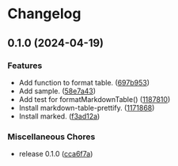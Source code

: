 # Changelog

## 0.1.0 (2024-04-19)


### Features

* Add function to format table. ([697b953](https://github.com/ryohidaka/format-md-table/commit/697b953820692a2f03f853fcf999310ee8e2c566))
* Add sample. ([58e7a43](https://github.com/ryohidaka/format-md-table/commit/58e7a43daf706fc7de472edc850bd24520baed44))
* Add test for formatMarkdownTable() ([1187810](https://github.com/ryohidaka/format-md-table/commit/118781036f9c39debb09f0069c42a8c6a50d791f))
* Install markdown-table-prettify. ([1171868](https://github.com/ryohidaka/format-md-table/commit/117186889a6c29d9d2325410ef456a02530a1b6a))
* Install marked. ([f3ad12a](https://github.com/ryohidaka/format-md-table/commit/f3ad12a1cdd883a514a8d043b6a57fe983818cde))


### Miscellaneous Chores

* release 0.1.0 ([cca6f7a](https://github.com/ryohidaka/format-md-table/commit/cca6f7a73cd3c5181baef3bb6a5343de6fb919af))
